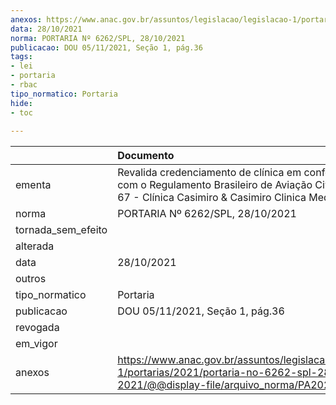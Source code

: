 ```yaml
---
anexos: https://www.anac.gov.br/assuntos/legislacao/legislacao-1/portarias/2021/portaria-no-6262-spl-28-10-2021/@@display-file/arquivo_norma/PA2021-6262.pdf
data: 28/10/2021
norma: PORTARIA Nº 6262/SPL, 28/10/2021
publicacao: DOU 05/11/2021, Seção 1, pág.36
tags:
- lei
- portaria
- rbac
tipo_normatico: Portaria
hide: 
- toc 
 
---
```


|                    | Documento                                                                                                                                                        |
|:-------------------|:-----------------------------------------------------------------------------------------------------------------------------------------------------------------|
| ementa             | Revalida credenciamento de clínica em conformidade com o Regulamento Brasileiro de Aviação Civil - RBAC nº 67 - Clínica Casimiro & Casimiro Clinica Medica Ltda. |
| norma              | PORTARIA Nº 6262/SPL, 28/10/2021                                                                                                                                 |
| tornada_sem_efeito |                                                                                                                                                                  |
| alterada           |                                                                                                                                                                  |
| data               | 28/10/2021                                                                                                                                                       |
| outros             |                                                                                                                                                                  |
| tipo_normatico     | Portaria                                                                                                                                                         |
| publicacao         | DOU 05/11/2021, Seção 1, pág.36                                                                                                                                  |
| revogada           |                                                                                                                                                                  |
| em_vigor           |                                                                                                                                                                  |
| anexos             | https://www.anac.gov.br/assuntos/legislacao/legislacao-1/portarias/2021/portaria-no-6262-spl-28-10-2021/@@display-file/arquivo_norma/PA2021-6262.pdf             |